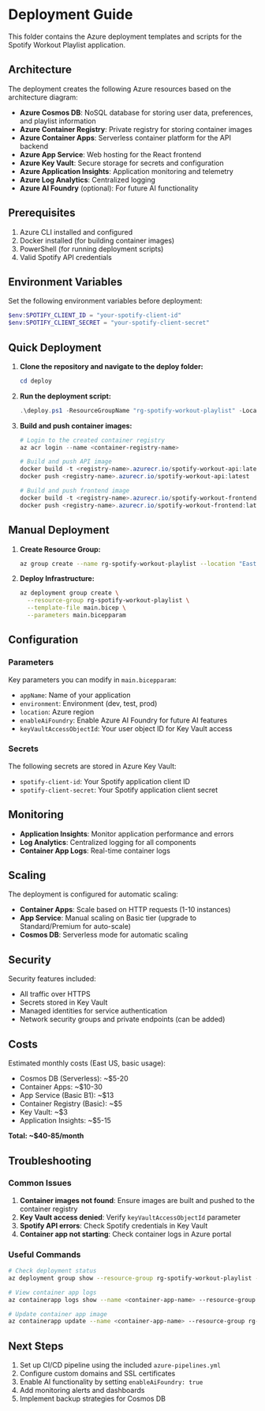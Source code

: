 # Deployment Guide

This folder contains the Azure deployment templates and scripts for the Spotify Workout Playlist application.

## Architecture

The deployment creates the following Azure resources based on the architecture diagram:

- **Azure Cosmos DB**: NoSQL database for storing user data, preferences, and playlist information
- **Azure Container Registry**: Private registry for storing container images
- **Azure Container Apps**: Serverless container platform for the API backend
- **Azure App Service**: Web hosting for the React frontend
- **Azure Key Vault**: Secure storage for secrets and configuration
- **Azure Application Insights**: Application monitoring and telemetry
- **Azure Log Analytics**: Centralized logging
- **Azure AI Foundry** (optional): For future AI functionality

## Prerequisites

1. Azure CLI installed and configured
2. Docker installed (for building container images)
3. PowerShell (for running deployment scripts)
4. Valid Spotify API credentials

## Environment Variables

Set the following environment variables before deployment:

```powershell
$env:SPOTIFY_CLIENT_ID = "your-spotify-client-id"
$env:SPOTIFY_CLIENT_SECRET = "your-spotify-client-secret"
```

## Quick Deployment

1. **Clone the repository and navigate to the deploy folder:**
   ```powershell
   cd deploy
   ```

2. **Run the deployment script:**
   ```powershell
   .\deploy.ps1 -ResourceGroupName "rg-spotify-workout-playlist" -Location "East US"
   ```

3. **Build and push container images:**
   ```powershell
   # Login to the created container registry
   az acr login --name <container-registry-name>
   
   # Build and push API image
   docker build -t <registry-name>.azurecr.io/spotify-workout-api:latest ../backend
   docker push <registry-name>.azurecr.io/spotify-workout-api:latest
   
   # Build and push frontend image
   docker build -t <registry-name>.azurecr.io/spotify-workout-frontend:latest ../frontend
   docker push <registry-name>.azurecr.io/spotify-workout-frontend:latest
   ```

## Manual Deployment

1. **Create Resource Group:**
   ```bash
   az group create --name rg-spotify-workout-playlist --location "East US"
   ```

2. **Deploy Infrastructure:**
   ```bash
   az deployment group create \
     --resource-group rg-spotify-workout-playlist \
     --template-file main.bicep \
     --parameters main.bicepparam
   ```

## Configuration

### Parameters

Key parameters you can modify in `main.bicepparam`:

- `appName`: Name of your application
- `environment`: Environment (dev, test, prod)
- `location`: Azure region
- `enableAiFoundry`: Enable Azure AI Foundry for future AI features
- `keyVaultAccessObjectId`: Your user object ID for Key Vault access

### Secrets

The following secrets are stored in Azure Key Vault:

- `spotify-client-id`: Your Spotify application client ID
- `spotify-client-secret`: Your Spotify application client secret

## Monitoring

- **Application Insights**: Monitor application performance and errors
- **Log Analytics**: Centralized logging for all components
- **Container App Logs**: Real-time container logs

## Scaling

The deployment is configured for automatic scaling:

- **Container Apps**: Scale based on HTTP requests (1-10 instances)
- **App Service**: Manual scaling on Basic tier (upgrade to Standard/Premium for auto-scale)
- **Cosmos DB**: Serverless mode for automatic scaling

## Security

Security features included:

- All traffic over HTTPS
- Secrets stored in Key Vault
- Managed identities for service authentication
- Network security groups and private endpoints (can be added)

## Costs

Estimated monthly costs (East US, basic usage):

- Cosmos DB (Serverless): ~$5-20
- Container Apps: ~$10-30
- App Service (Basic B1): ~$13
- Container Registry (Basic): ~$5
- Key Vault: ~$3
- Application Insights: ~$5-15

**Total: ~$40-85/month**

## Troubleshooting

### Common Issues

1. **Container images not found**: Ensure images are built and pushed to the container registry
2. **Key Vault access denied**: Verify `keyVaultAccessObjectId` parameter
3. **Spotify API errors**: Check Spotify credentials in Key Vault
4. **Container app not starting**: Check container logs in Azure portal

### Useful Commands

```bash
# Check deployment status
az deployment group show --resource-group rg-spotify-workout-playlist --name <deployment-name>

# View container app logs
az containerapp logs show --name <container-app-name> --resource-group rg-spotify-workout-playlist

# Update container app image
az containerapp update --name <container-app-name> --resource-group rg-spotify-workout-playlist --image <new-image>
```

## Next Steps

1. Set up CI/CD pipeline using the included `azure-pipelines.yml`
2. Configure custom domains and SSL certificates
3. Enable AI functionality by setting `enableAiFoundry: true`
4. Add monitoring alerts and dashboards
5. Implement backup strategies for Cosmos DB
